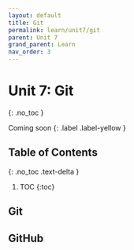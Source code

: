 ```yaml
---
layout: default
title: Git
permalink: learn/unit7/git
parent: Unit 7
grand_parent: Learn
nav_order: 3
---
```


<!-- prettier-ignore-start -->

# Unit 7: Git

{: .no_toc }

Coming soon {: .label .label-yellow }

## Table of Contents

{: .no_toc .text-delta }

1. TOC
{:toc}

<!-- prettier-ignore-end -->

## Git

## GitHub
